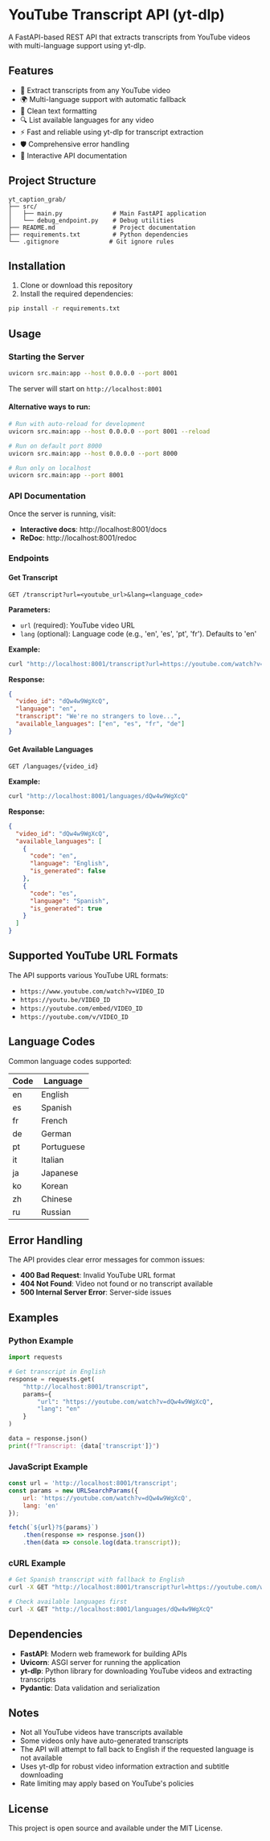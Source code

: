 # YouTube Transcript API (yt-dlp)

A FastAPI-based REST API that extracts transcripts from YouTube videos with multi-language support using yt-dlp.

## Features

- 🎥 Extract transcripts from any YouTube video
- 🌍 Multi-language support with automatic fallback
- 📝 Clean text formatting
- 🔍 List available languages for any video
- ⚡ Fast and reliable using yt-dlp for transcript extraction
- 🛡️ Comprehensive error handling
- 📖 Interactive API documentation

## Project Structure

```
yt_caption_grab/
├── src/
│   ├── main.py              # Main FastAPI application
│   └── debug_endpoint.py    # Debug utilities
├── README.md                # Project documentation
├── requirements.txt         # Python dependencies
└── .gitignore              # Git ignore rules
```

## Installation

1. Clone or download this repository
2. Install the required dependencies:

```bash
pip install -r requirements.txt
```

## Usage

### Starting the Server

```bash
uvicorn src.main:app --host 0.0.0.0 --port 8001
```

The server will start on `http://localhost:8001`

#### Alternative ways to run:

```bash
# Run with auto-reload for development
uvicorn src.main:app --host 0.0.0.0 --port 8001 --reload

# Run on default port 8000
uvicorn src.main:app --host 0.0.0.0 --port 8000

# Run only on localhost
uvicorn src.main:app --port 8001
```

### API Documentation

Once the server is running, visit:
- **Interactive docs**: http://localhost:8001/docs
- **ReDoc**: http://localhost:8001/redoc

### Endpoints

#### Get Transcript

```http
GET /transcript?url=<youtube_url>&lang=<language_code>
```

**Parameters:**
- `url` (required): YouTube video URL
- `lang` (optional): Language code (e.g., 'en', 'es', 'pt', 'fr'). Defaults to 'en'

**Example:**
```bash
curl "http://localhost:8001/transcript?url=https://youtube.com/watch?v=dQw4w9WgXcQ&lang=en"
```

**Response:**
```json
{
  "video_id": "dQw4w9WgXcQ",
  "language": "en",
  "transcript": "We're no strangers to love...",
  "available_languages": ["en", "es", "fr", "de"]
}
```

#### Get Available Languages

```http
GET /languages/{video_id}
```

**Example:**
```bash
curl "http://localhost:8001/languages/dQw4w9WgXcQ"
```

**Response:**
```json
{
  "video_id": "dQw4w9WgXcQ",
  "available_languages": [
    {
      "code": "en",
      "language": "English",
      "is_generated": false
    },
    {
      "code": "es",
      "language": "Spanish",
      "is_generated": true
    }
  ]
}
```

## Supported YouTube URL Formats

The API supports various YouTube URL formats:

- `https://www.youtube.com/watch?v=VIDEO_ID`
- `https://youtu.be/VIDEO_ID`
- `https://youtube.com/embed/VIDEO_ID`
- `https://youtube.com/v/VIDEO_ID`

## Language Codes

Common language codes supported:

| Code | Language |
|------|----------|
| en   | English  |
| es   | Spanish  |
| fr   | French   |
| de   | German   |
| pt   | Portuguese |
| it   | Italian  |
| ja   | Japanese |
| ko   | Korean   |
| zh   | Chinese  |
| ru   | Russian  |

## Error Handling

The API provides clear error messages for common issues:

- **400 Bad Request**: Invalid YouTube URL format
- **404 Not Found**: Video not found or no transcript available
- **500 Internal Server Error**: Server-side issues

## Examples

### Python Example

```python
import requests

# Get transcript in English
response = requests.get(
    "http://localhost:8001/transcript",
    params={
        "url": "https://youtube.com/watch?v=dQw4w9WgXcQ",
        "lang": "en"
    }
)

data = response.json()
print(f"Transcript: {data['transcript']}")
```

### JavaScript Example

```javascript
const url = 'http://localhost:8001/transcript';
const params = new URLSearchParams({
    url: 'https://youtube.com/watch?v=dQw4w9WgXcQ',
    lang: 'en'
});

fetch(`${url}?${params}`)
    .then(response => response.json())
    .then(data => console.log(data.transcript));
```

### cURL Example

```bash
# Get Spanish transcript with fallback to English
curl -X GET "http://localhost:8001/transcript?url=https://youtube.com/watch?v=dQw4w9WgXcQ&lang=es"

# Check available languages first
curl -X GET "http://localhost:8001/languages/dQw4w9WgXcQ"
```

## Dependencies

- **FastAPI**: Modern web framework for building APIs
- **Uvicorn**: ASGI server for running the application
- **yt-dlp**: Python library for downloading YouTube videos and extracting transcripts
- **Pydantic**: Data validation and serialization

## Notes

- Not all YouTube videos have transcripts available
- Some videos only have auto-generated transcripts
- The API will attempt to fall back to English if the requested language is not available
- Uses yt-dlp for robust video information extraction and subtitle downloading
- Rate limiting may apply based on YouTube's policies

## License

This project is open source and available under the MIT License.